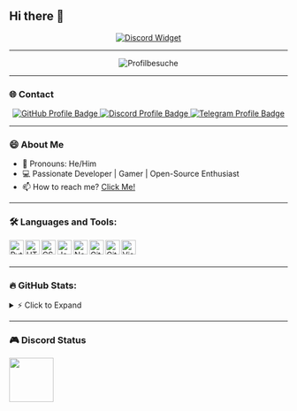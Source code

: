## Hi there 👋

<p align="center">
    <a href="https://discord.com/users/933785709762973756"> 
        <img align="center" src="https://discord.c99.nl/widget/theme-1/1222227925651165368.png" alt="Discord Widget" />
    </a>
</p>

---

<p align="center">
  <img src="https://komarev.com/ghpvc/?username=kadim18" alt="Profilbesuche" />
</p>

---

### 🌐 Contact
<p align="center">
  <a href="https://github.com/kadim18">
    <img src="https://img.shields.io/badge/-GitHub-181717?style=plastic&logo=github&logoColor=white" alt="GitHub Profile Badge" />
  </a>
  <a href="https://discord.com/users/933785709762973756">
    <img src="https://img.shields.io/badge/-Discord-5865F2?style=plastic&logo=discord&logoColor=white" alt="Discord Profile Badge" />
  </a>
  <a href="https://t.me/wockstarc">
    <img src="https://img.shields.io/badge/-Telegram-2CA5E0?style=plastic&logo=telegram&logoColor=white" alt="Telegram Profile Badge" />
  </a>
</p>

---

### 😄 About Me
- 📌 Pronouns: He/Him
- 💻 Passionate Developer | Gamer | Open-Source Enthusiast
- 📫 How to reach me? [Click Me!](https://discord.com/users/933785709762973756)

---

### 🛠️ Languages and Tools: 
[<img align="left" alt="Python" width="26px" src="https://skillicons.dev/icons?i=python"/>](https://python.org)
[<img align="left" alt="HTML5" width="26px" src="https://skillicons.dev/icons?i=html"/>](https://w3.org/html)
[<img align="left" alt="CSS3" width="26px" src="https://skillicons.dev/icons?i=css"/>](https://w3schools.com/css)
[<img align="left" alt="JavaScript" width="26px" src="https://skillicons.dev/icons?i=js"/>](https://javascript.com)
[<img align="left" alt="Node.js" width="26px" src="https://skillicons.dev/icons?i=nodejs"/>](https://nodejs.org/en)
[<img align="left" alt="Git" width="26px" src="https://skillicons.dev/icons?i=git"/>](https://git-scm.com)
[<img align="left" alt="GitHub" width="26px" src="https://skillicons.dev/icons?i=github"/>](https://github.com)
[<img align="left" alt="Visual Studio Code" width="26px" src="https://skillicons.dev/icons?i=vscode"/>](https://code.visualstudio.com)
<br>
<br>

---

### 🔥 GitHub Stats:
<details>
  <summary>⚡ Click to Expand</summary>
<br>
<a href="https://github.com/kadim18">
<img align="center" alt="Kadim's GitHub Stats" src="https://github-readme-stats-eight-pink.vercel.app/api?username=kadim18&&show_icons=true&theme=tokyonight&layout=compact"/>
<br>
<br>
<img align="center" alt="Kadim's Streak Stats" src="https://github-readme-streak-stats.herokuapp.com?user=kadim18&theme=tokyonight&type=png"/>
</a>
</details>

---

### 🎮 Discord Status
[<img height="80px" src="https://discord.c99.nl/widget/theme-5/1222227925651165368.png"/>](https://discord.com/users/1222227925651165368)
